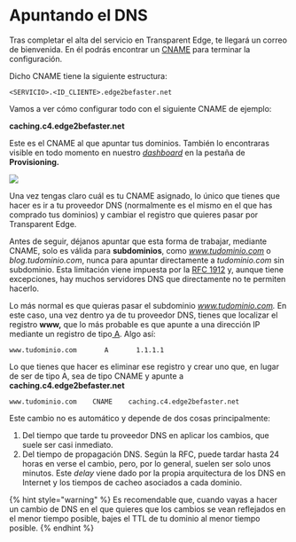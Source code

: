 # Apuntando el DNS

Tras completar el alta del servicio en Transparent Edge, te llegará un correo de bienvenida. En él podrás encontrar un [CNAME](glosario/cname-1.md) para terminar la configuración.&#x20;

Dicho CNAME tiene la siguiente estructura:

`<SERVICIO>.<ID_CLIENTE>.edge2befaster.net`

Vamos a ver cómo configurar todo con el siguiente CNAME de ejemplo:

**caching.c4.edge2befaster.net**

Este es el CNAME al que apuntar tus dominios. También lo encontraras visible en todo momento en nuestro [_dashboard_](https://dashboard.transparentcdn.com) en la pestaña de **Provisioning.**

![](<../../.gitbook/assets/Captura de pantalla 2020-06-24 a las 9.16.44.png>)

Una vez tengas claro cuál es tu CNAME asignado, lo único que tienes que hacer es ir a tu proveedor DNS (normalmente es el mismo en el que has comprado tus dominios) y cambiar el registro que quieres pasar por Transparent Edge.

Antes de seguir, déjanos apuntar que esta forma de trabajar, mediante CNAME, solo es válida para **subdominios**, como _www.tudominio.com_ o _blog.tudominio.com_, nunca para apuntar directamente a _tudominio.com_ sin subdominio. Esta limitación viene impuesta por la [RFC 1912](https://www.ietf.org/rfc/rfc1912.txt) y, aunque tiene excepciones, hay muchos servidores DNS que directamente no te permiten hacerlo.

Lo más normal es que quieras pasar el subdominio _www.tudominio.com._ En este caso, una vez dentro ya de tu proveedor DNS, tienes que localizar el registro **www,** que lo más probable es que apunte a una dirección IP mediante un registro de tipo[ A](https://www.ietf.org/rfc/rfc1912.txt). Algo así:

```
www.tudominio.com	    A	    1.1.1.1
```

Lo que tienes que hacer es eliminar ese registro y crear uno que, en lugar de ser de tipo A, sea de tipo CNAME y apunte a **caching.c4.edge2befaster.net**&#x20;

```
www.tudominio.com    CNAME    caching.c4.edge2befaster.net 
```

Este cambio no es automático y depende de dos cosas principalmente:

1. Del tiempo que tarde tu proveedor DNS en aplicar los cambios, que suele ser casi inmediato.
2. Del tiempo de propagación DNS. Según la RFC, puede tardar hasta 24 horas en verse el cambio, pero, por lo general, suelen ser solo unos minutos. Este _delay_ viene dado por la propia arquitectura de los DNS en Internet y los tiempos de cacheo asociados a cada dominio.

{% hint style="warning" %}
Es recomendable que, cuando vayas a hacer un cambio de DNS en el que quieres que los cambios se vean reflejados en el menor tiempo posible, bajes el TTL de tu dominio al menor tiempo posible.
{% endhint %}
